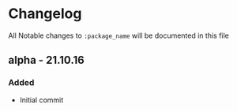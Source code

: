 # Changelog

All Notable changes to `:package_name` will be documented in this file

## alpha - 21.10.16

### Added
- Initial commit
